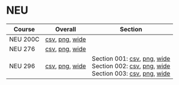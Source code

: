 # NEU

| Course | Overall | Section |
| ------ | ------- | ------- |
| NEU 200C | [csv](https://github.com/UCSD-Historical-Enrollment-Data/2025Spring/blob/main/overall/NEU%20200C.csv), [png](https://raw.githubusercontent.com/UCSD-Historical-Enrollment-Data/2025Spring/main/plot_overall/NEU%20200C.png), [wide](https://raw.githubusercontent.com/UCSD-Historical-Enrollment-Data/2025Spring/main/plot_overall_wide/NEU%20200C.png) |  |
| NEU 276 | [csv](https://github.com/UCSD-Historical-Enrollment-Data/2025Spring/blob/main/overall/NEU%20276.csv), [png](https://raw.githubusercontent.com/UCSD-Historical-Enrollment-Data/2025Spring/main/plot_overall/NEU%20276.png), [wide](https://raw.githubusercontent.com/UCSD-Historical-Enrollment-Data/2025Spring/main/plot_overall_wide/NEU%20276.png) |  |
| NEU 296 | [csv](https://github.com/UCSD-Historical-Enrollment-Data/2025Spring/blob/main/overall/NEU%20296.csv), [png](https://raw.githubusercontent.com/UCSD-Historical-Enrollment-Data/2025Spring/main/plot_overall/NEU%20296.png), [wide](https://raw.githubusercontent.com/UCSD-Historical-Enrollment-Data/2025Spring/main/plot_overall_wide/NEU%20296.png) | Section 001: [csv](https://github.com/UCSD-Historical-Enrollment-Data/2025Spring/blob/main/section/NEU%20296_001.csv), [png](https://raw.githubusercontent.com/UCSD-Historical-Enrollment-Data/2025Spring/main/plot_section/NEU%20296_001.png), [wide](https://raw.githubusercontent.com/UCSD-Historical-Enrollment-Data/2025Spring/main/plot_section_wide/NEU%20296_001.png)<br>Section 002: [csv](https://github.com/UCSD-Historical-Enrollment-Data/2025Spring/blob/main/section/NEU%20296_002.csv), [png](https://raw.githubusercontent.com/UCSD-Historical-Enrollment-Data/2025Spring/main/plot_section/NEU%20296_002.png), [wide](https://raw.githubusercontent.com/UCSD-Historical-Enrollment-Data/2025Spring/main/plot_section_wide/NEU%20296_002.png)<br>Section 003: [csv](https://github.com/UCSD-Historical-Enrollment-Data/2025Spring/blob/main/section/NEU%20296_003.csv), [png](https://raw.githubusercontent.com/UCSD-Historical-Enrollment-Data/2025Spring/main/plot_section/NEU%20296_003.png), [wide](https://raw.githubusercontent.com/UCSD-Historical-Enrollment-Data/2025Spring/main/plot_section_wide/NEU%20296_003.png) |

